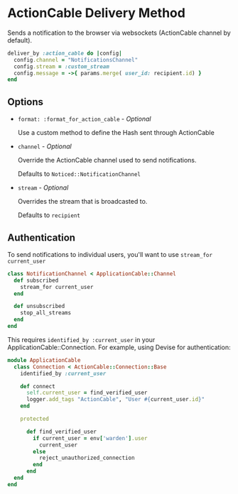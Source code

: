 # ActionCable Delivery Method

Sends a notification to the browser via websockets (ActionCable channel by default).

```ruby
deliver_by :action_cable do |config|
  config.channel = "NotificationsChannel"
  config.stream = :custom_stream
  config.message = ->{ params.merge( user_id: recipient.id) }
end
```

## Options

* `format: :format_for_action_cable` - *Optional*

  Use a custom method to define the Hash sent through ActionCable

* `channel` - *Optional*

  Override the ActionCable channel used to send notifications.

  Defaults to `Noticed::NotificationChannel`

* `stream` - *Optional*

  Overrides the stream that is broadcasted to.

  Defaults to `recipient`

## Authentication

To send notifications to individual users, you'll want to use `stream_for current_user`

```ruby
class NotificationChannel < ApplicationCable::Channel
  def subscribed
    stream_for current_user
  end

  def unsubscribed
    stop_all_streams
  end
end
```

This requires `identified_by :current_user` in your ApplicationCable::Connection. For example, using Devise for authentication:

```ruby
module ApplicationCable
  class Connection < ActionCable::Connection::Base
    identified_by :current_user

    def connect
      self.current_user = find_verified_user
      logger.add_tags "ActionCable", "User #{current_user.id}"
    end

    protected

      def find_verified_user
        if current_user = env['warden'].user
          current_user
        else
          reject_unauthorized_connection
        end
      end
  end
end
```
